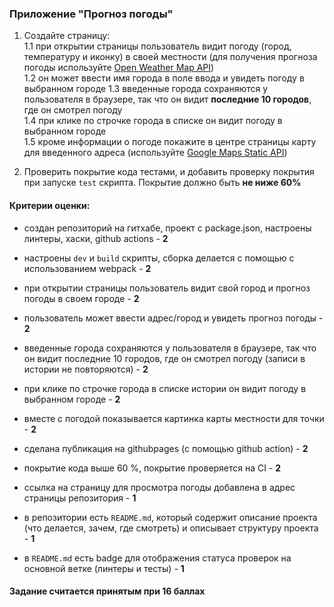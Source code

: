 ### Приложение "Прогноз погоды"

1. Создайте страницу:  
   1.1 при открытии страницы пользователь видит погоду (город, температуру и иконку) в своей местности (для получения прогноза погоды используйте [Open Weather Map API](https://openweathermap.org/current))  
   1.2 он может ввести имя города в поле ввода и увидеть погоду в выбранном городе
   1.3 введенные города сохраняются у пользователя в браузере, так что он видит **последние 10 городов**, где он смотрел погоду  
   1.4 при клике по строчке города в списке он видит погоду в выбранном городе  
   1.5 кроме информации о погоде покажите в центре страницы карту для введенного адреса (используйте [Google Maps Static API](https://developers.google.com/maps/documentation/maps-static/start))

2. Проверить покрытие кода тестами, и добавить проверку покрытия при запуске `test` скрипта. Покрытие должно быть **не ниже 60%**

#### Критерии оценки:

- создан репозиторий на гитхабе, проект c package.json, настроены линтеры, хаски, github actions - **2**
- настроены `dev` и `build` скрипты, сборка делается с помощью с использованием webpack - **2**

- при открытии страницы пользователь видит свой город и прогноз погоды в своем городе - **2**
- пользователь может ввести адрес/город и увидеть прогноз погоды - **2**
- введенные города сохраняются у пользователя в браузере, так что он видит последние 10 городов, где он смотрел погоду (записи в истории не повторяются) - **2**
- при клике по строчке города в списке истории он видит погоду в выбранном городе - **2**
- вместе с погодой показывается картинка карты местности для точки - **2**

- сделана публикация на githubpages (с помощью github action) - **2**
- покрытие кода выше 60 %, покрытие проверяется на CI - **2**

- ссылка на страницу для просмотра погоды добавлена в адрес страницы репозитория - **1**
- в репозитории есть `README.md`, который содержит описание проекта (что делается, зачем, где смотреть) и описывает структуру проекта - **1**
- в `README.md` есть badge для отображения статуса проверок на основной ветке (линтеры и тесты) - **1**

#### Задание считается принятым при 16 баллах
